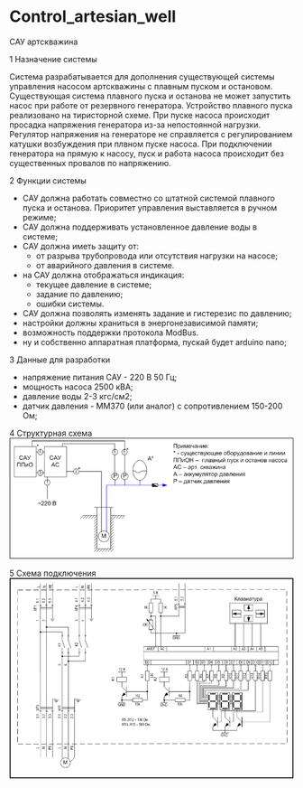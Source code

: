 # Control_artesian_well

САУ артскважина

1 Назначение системы

Система разрабатывается для дополнения существующей системы управления насосом артскважины с плавным пуском и остановом. Существующая система плавного пуска и останова не может запустить насос при работе от резервного генератора. Устройство плавного пуска реализовано на тиристорной схеме. При пуске насоса происходит просадка напряжения генератора из-за непостоянной нагрузки. Регулятор напряжения на генераторе не справляется с регулированием катушки возбуждения при плвном пуске насоса.
При подключении генератора на прямую к насосу, пуск и работа насоса происходит без существенных провалов по напряжению.

2 Функции системы
- САУ должна работать совместно со штатной системой плавного пуска и останова. Приоритет управления выставляется в ручном режиме;
- САУ должна поддерживать установленное давление воды в системе;
- САУ должна иметь защиту от:
    - от разрыва трубопровода или отсутствия нагрузки на насосе;
    - от аварийного давления в системе.
- на САУ должна отображаться индикация:
    - текущее давление в системе;
    - задание по давлению;
    - ошибки системы.
- САУ должна позволять изменять задание и гистерезис по давлению;
- настройки должны храниться в энергонезависимой памяти;
- возможность поддержки протокола ModBus.
- ну и собственно аппаратная платформа, пускай будет arduino nano;

3 Данные для разработки
- напряжение питания САУ - 220 В 50 Гц;
- мощность насоса 2500 кВА;
- давление воды 2-3 кгс/см2;
- датчик давления  -  ММ370 (или аналог) с сопротивлением 150-200 Ом;

4 Структурная схема
![Проект](https://github.com/MaxKravt/Control_artesian_well/raw/master/img/project_1.png)

5 Схема подключения
![Схема](https://github.com/MaxKravt/Control_artesian_well/raw/master/img/project_2.png)


       
      




    
